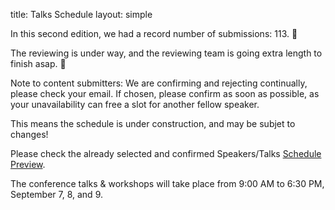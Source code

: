 title: Talks Schedule
layout: simple


In this second edition, we had a record number of submissions: 113. 🎉

The reviewing is under way, and the reviewing team is going extra length to finish asap. 🥵

Note to content submitters: We are confirming and rejecting continually, please check your email. If chosen, please confirm as soon as possible, as your unavailability can free a slot for another fellow speaker.

This means the schedule is under construction, and may be subjet to changes!

Please check the already selected and confirmed Speakers/Talks [Schedule Preview](https://pretalx.evolutio.pt/pycon-pt-2023/featured/).

The conference talks & workshops will take place from 9:00 AM to 6:30 PM, September 7, 8, and 9.

[//]: # (<center>[<button class="btn">View schedule!</button>]&#40;https://pretalx.evolutio.pt/pyconpt2022/schedule/&#41;{:target="_blank"}</center>)
